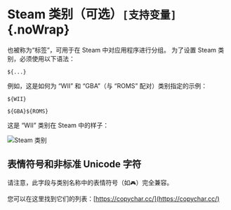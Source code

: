 # Steam 类别（可选）`[支持变量]`{.noWrap}

也被称为“标签”，可用于在 Steam 中对应用程序进行分组。 为了设置 Steam 类别，必须使用以下语法：

```
${...}
```

例如，这是如何为 “WII” 和 “GBA”（与 “ROMS” 配对）类别指定的示例：

```
${WII}
```

```
${GBA}${ROMS}
```

这是 “WII” 类别在 Steam 中的样子：

![Steam 类别](../../../assets/images/category-example.png)

## 表情符号和非标准 Unicode 字符

请注意，此字段与类别名称中的表情符号（如`🎮`）完全兼容。

您可以在这里找到它们的列表：[https://copychar.cc/](https://copychar.cc/)
